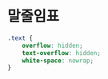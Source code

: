 # 말줄임표

```css
.text {
    overflow: hidden;
    text-overflow: hidden;
    white-space: nowrap;
}
```
